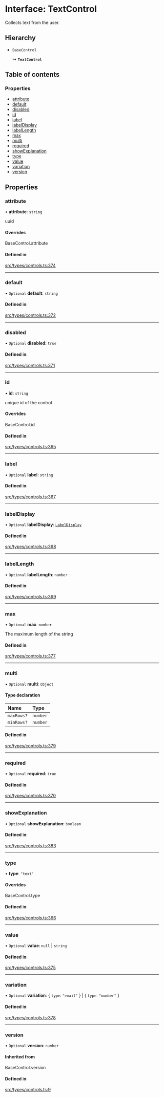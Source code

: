 # Interface: TextControl

Collects text from the user.

## Hierarchy

- `BaseControl`

  ↳ **`TextControl`**

## Table of contents

### Properties

- [attribute](../wiki/TextControl#attribute)
- [default](../wiki/TextControl#default)
- [disabled](../wiki/TextControl#disabled)
- [id](../wiki/TextControl#id)
- [label](../wiki/TextControl#label)
- [labelDisplay](../wiki/TextControl#labeldisplay)
- [labelLength](../wiki/TextControl#labellength)
- [max](../wiki/TextControl#max)
- [multi](../wiki/TextControl#multi)
- [required](../wiki/TextControl#required)
- [showExplanation](../wiki/TextControl#showexplanation)
- [type](../wiki/TextControl#type)
- [value](../wiki/TextControl#value)
- [variation](../wiki/TextControl#variation)
- [version](../wiki/TextControl#version)

## Properties

### attribute

• **attribute**: `string`

uuid

#### Overrides

BaseControl.attribute

#### Defined in

[src/types/controls.ts:374](https://github.com/decisively-io/interview-sdk/blob/c6fbae0/src/types/controls.ts#L374)

___

### default

• `Optional` **default**: `string`

#### Defined in

[src/types/controls.ts:372](https://github.com/decisively-io/interview-sdk/blob/c6fbae0/src/types/controls.ts#L372)

___

### disabled

• `Optional` **disabled**: ``true``

#### Defined in

[src/types/controls.ts:371](https://github.com/decisively-io/interview-sdk/blob/c6fbae0/src/types/controls.ts#L371)

___

### id

• **id**: `string`

unique id of the control

#### Overrides

BaseControl.id

#### Defined in

[src/types/controls.ts:365](https://github.com/decisively-io/interview-sdk/blob/c6fbae0/src/types/controls.ts#L365)

___

### label

• `Optional` **label**: `string`

#### Defined in

[src/types/controls.ts:367](https://github.com/decisively-io/interview-sdk/blob/c6fbae0/src/types/controls.ts#L367)

___

### labelDisplay

• `Optional` **labelDisplay**: [`LabelDisplay`](../wiki/Exports#labeldisplay)

#### Defined in

[src/types/controls.ts:368](https://github.com/decisively-io/interview-sdk/blob/c6fbae0/src/types/controls.ts#L368)

___

### labelLength

• `Optional` **labelLength**: `number`

#### Defined in

[src/types/controls.ts:369](https://github.com/decisively-io/interview-sdk/blob/c6fbae0/src/types/controls.ts#L369)

___

### max

• `Optional` **max**: `number`

The maximum length of the string

#### Defined in

[src/types/controls.ts:377](https://github.com/decisively-io/interview-sdk/blob/c6fbae0/src/types/controls.ts#L377)

___

### multi

• `Optional` **multi**: `Object`

#### Type declaration

| Name | Type |
| :------ | :------ |
| `maxRows?` | `number` |
| `minRows?` | `number` |

#### Defined in

[src/types/controls.ts:379](https://github.com/decisively-io/interview-sdk/blob/c6fbae0/src/types/controls.ts#L379)

___

### required

• `Optional` **required**: ``true``

#### Defined in

[src/types/controls.ts:370](https://github.com/decisively-io/interview-sdk/blob/c6fbae0/src/types/controls.ts#L370)

___

### showExplanation

• `Optional` **showExplanation**: `boolean`

#### Defined in

[src/types/controls.ts:383](https://github.com/decisively-io/interview-sdk/blob/c6fbae0/src/types/controls.ts#L383)

___

### type

• **type**: ``"text"``

#### Overrides

BaseControl.type

#### Defined in

[src/types/controls.ts:366](https://github.com/decisively-io/interview-sdk/blob/c6fbae0/src/types/controls.ts#L366)

___

### value

• `Optional` **value**: ``null`` \| `string`

#### Defined in

[src/types/controls.ts:375](https://github.com/decisively-io/interview-sdk/blob/c6fbae0/src/types/controls.ts#L375)

___

### variation

• `Optional` **variation**: { `type`: ``"email"``  } \| { `type`: ``"number"``  }

#### Defined in

[src/types/controls.ts:378](https://github.com/decisively-io/interview-sdk/blob/c6fbae0/src/types/controls.ts#L378)

___

### version

• `Optional` **version**: `number`

#### Inherited from

BaseControl.version

#### Defined in

[src/types/controls.ts:9](https://github.com/decisively-io/interview-sdk/blob/c6fbae0/src/types/controls.ts#L9)
